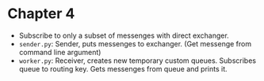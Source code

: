 # Chapter 4
- Subscribe to only a subset of messenges with direct exchanger.
- `sender.py`: Sender, puts messenges to exchanger. (Get messenge from command line argument)
- `worker.py`: Receiver, creates new temporary custom queues. Subscribes queue to routing key. Gets messenges from queue and prints it.
